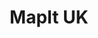 ---
schema: default
title: MapIt UK
organization: mySociety
notes: "Convert UK postcodes and geographical coordinates to administrative areas.\r\n\r\nMapIt API access starts at £20/mth, and is free for low-volume non-profit use. "
resources:
  - name: MapIt API
    url: 'https://mapit.mysociety.org/'
    format: api
license: ''
category:
  - APIs
  - Geodata
  - United Kingdom
  - '#GE2017'
maintainer: mySociety
maintainer_email: mapit@mysociety.org
last_modified: ''
more_info: 'https://mapit.mysociety.org/'
---